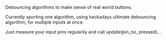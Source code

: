 Debouncing algorithms to make sense of real world buttons.

Currently sporting one algorithm, using hackadays ultimate
debouncing algorithm, for multiple inputs at once.

Just measure your input pins regularily and call update(pin_no, pressed)...